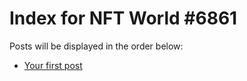 # Index for NFT World #6861
Posts will be displayed in the order below:

- [Your first post](./001-first.md)


